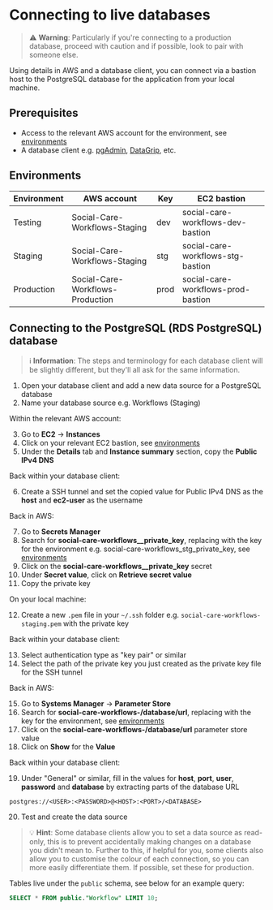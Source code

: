# Connecting to live databases

> ⚠️ **Warning**: Particularly if you're connecting to a production database,
> proceed with caution and if possible, look to pair with someone else.

Using details in AWS and a database client, you can connect via a bastion host
to the PostgreSQL database for the application from your local machine.

## Prerequisites

- Access to the relevant AWS account for the environment, see [environments](#environments)
- A database client e.g. [pgAdmin](https://www.pgadmin.org), [DataGrip](https://www.jetbrains.com/datagrip/), etc.

## Environments

| Environment | AWS account                      | Key  | EC2 bastion                        |
|-------------|----------------------------------|------|------------------------------------|
| Testing     | Social-Care-Workflows-Staging    | dev  | social-care-workflows-dev-bastion  |
| Staging     | Social-Care-Workflows-Staging    | stg  | social-care-workflows-stg-bastion  |
| Production  | Social-Care-Workflows-Production | prod | social-care-workflows-prod-bastion |

## Connecting to the PostgreSQL (RDS PostgreSQL) database

> ℹ️ **Information**: The steps and terminology for each database client will be
> slightly different, but they'll all ask for the same information.

1. Open your database client and add a new data source for a PostgreSQL database
2. Name your database source e.g. Workflows (Staging)

Within the relevant AWS account:

3. Go to **EC2** → **Instances**
4. Click on your relevant EC2 bastion, see [environments](#environments)
5. Under the **Details** tab and **Instance summary** section, copy the **Public IPv4 DNS**

Back within your database client:

6. Create a SSH tunnel and set the copied value for Public IPv4 DNS as the **host** and **ec2-user** as the username

Back in AWS:

7. Go to **Secrets Manager**
8. Search for **social-care-workflows_<environment-key>_private_key**, replacing **<environment-key>** with the key 
   for the environment e.g. social-care-workflows_stg_private_key, see [environments](#environments)
9. Click on the **social-care-workflows_<environment-key>_private_key** secret
10. Under **Secret value**, click on **Retrieve secret value**
11. Copy the private key

On your local machine:

12. Create a new `.pem` file in your `~/.ssh` folder e.g. `social-care-workflows-staging.pem` with the private key

Back within your database client:

13. Select authentication type as "key pair" or similar
14. Select the path of the private key you just created as the private key file for the SSH tunnel

Back in AWS:

15. Go to **Systems Manager** → **Parameter Store**
16. Search for **social-care-workflows-<environment-key>/database/url**, replacing **<environment-key>** with the key 
for the environment, see [environments](#environments)
17. Click on the **social-care-workflows-<environment-key>/database/url** parameter store value
18. Click on **Show** for the **Value**

Back within your database client:

19. Under "General" or similar, fill in the values for **host**, **port**, **user**, **password** and **database** by 
extracting parts of the database URL

```
postgres://<USER>:<PASSWORD>@<HOST>:<PORT>/<DATABASE>
```

20. Test and create the data source

> 💡 **Hint**: Some database clients allow you to set a data source as
> read-only, this is to prevent accidentally making changes on a database you
> didn't mean to. Further to this, if helpful for you, some clients also allow
> you to customise the colour of each connection, so you can more easily differentiate them. 
> If possible, set these for production.

Tables live under the `public` schema, see below for an example query:

```sql
SELECT * FROM public."Workflow" LIMIT 10;
```
